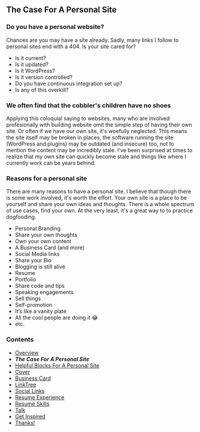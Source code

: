## The Case For A Personal Site

### Do you have a personal website?
Chances are you may have a site already. Sadly, many links I follow to personal sites end with a 404. Is your site cared for?
- Is it current?
- Is it updated?
- Is it WordPress?
- Is it version controlled?
- Do you have continuous integration set up?
- Is any of this overkill?

### We often find that the cobbler's children have no shoes
Applying this coloquial saying to websites, many who are involved profesionally with building website omit the simple step of having their own site. Or often if we have our own site, it's woefully neglected. This means the site itself may be broken in places, the software running the site (WordPress and plugins) may be outdated (and insecure) too, not to mention the content may be incredibly stale. I've been surprised at times to realize that my own site can quickly become stale and things like where I currently work can be years behind.

### Reasons for a personal site
There are many reasons to have a personal site. I believe that though there is some work involved, it's worth the effort. Your own site is a place to be yourself and share your own ideas and thoughts. There is a whole spectrum of use cases, find your own. At the very least, it's a great way to to practice dogfooding.
- Personal Branding
- Share your own thoughts
- Own your own content
- A Business Card (and more)
- Social Media links
- Share your Bio
- Blogging is still alive
- Resume
- Portfolio
- Share code and tips
- Speaking engagements
- Sell things
- Self-promotion
- It’s like a vanity plate
- All the cool people are doing it 😂
- etc.

### Contents
- [Overview](overview.md)
- ***The Case For A Personal Site***
- [Helpful Blocks For A Personal Site](helpful-blocks.md)
 - [Cover](cover.md)
 - [Business Card](business-card.md)
 - [LinkTree](linktree-block.md)
 - [Social Links](social-links.md)
 - [Resume Experience](resume-experience.md)
 - [Resume Skills](resume-skills.md)
 - [Talk](talk.md)
- [Get Inspired](insipration.md)
- [Thanks!](thanks.md)